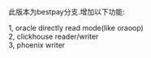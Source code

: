 此版本为bestpay分支.增加以下功能:<br>

1, oracle directly read mode(like oraoop)<br>
2, clickhouse reader/writer<br>
3, phoenix writer<br>

